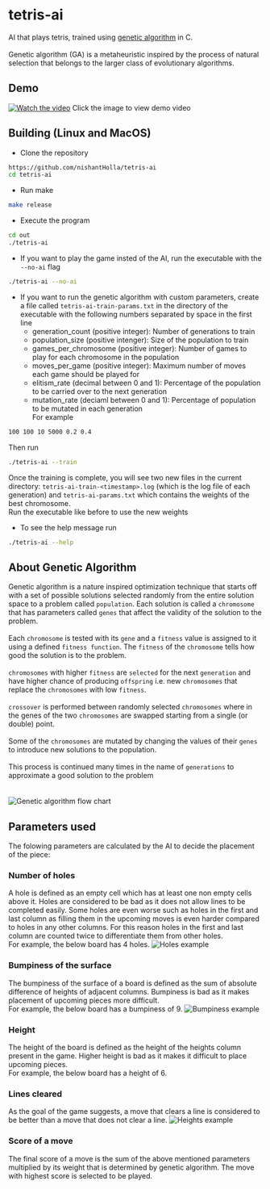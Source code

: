 # tetris-ai

AI that plays tetris, trained using [genetic algorithm](https://en.wikipedia.org/wiki/Genetic_algorithm) in C.
<br />
<br />
Genetic algorithm (GA) is a metaheuristic inspired by the process of natural selection that belongs to the larger class of evolutionary algorithms.

## Demo

[![Watch the video](./docs/thumb.jpg)](https://vimeo.com/1052779149?share=copy)
Click the image to view demo video

## Building (Linux and MacOS)

- Clone the repository

```bash
https://github.com/nishantHolla/tetris-ai
cd tetris-ai
```

- Run make

```bash
make release
```

- Execute the program

```bash
cd out
./tetris-ai
```

- If you want to play the game insted of the AI, run the executable with the `--no-ai` flag

```bash
./tetris-ai --no-ai
```

- If you want to run the genetic algorithm with custom parameters, create a file called `tetris-ai-train-params.txt`
in the directory of the executable with the following numbers separated by space in the first line
    - generation_count (positive integer): Number of generations to train
    - population_size (positive intenger): Size of the population to train
    - games_per_chromosome (positive integer): Number of games to play for each chromosome in the population
    - moves_per_game (positive integer): Maximum number of moves each game should be played for
    - elitism_rate (decimal between 0 and 1): Percentage of the population to be carried over to the next generation
    - mutation_rate (deciaml between 0 and 1): Percentage of population to be mutated in each generation<br />
For example
```bash
100 100 10 5000 0.2 0.4
```
Then run
```bash
./tetris-ai --train
```
Once the training is complete, you will see two new files in the current directory: `tetris-ai-train-<timestamp>.log` (which is
the log file of each generation) and `tetris-ai-params.txt` which contains the weights of the best chromosome.<br />
Run the executable like before to use the new weights

- To see the help message run
```bash
./tetris-ai --help
```

## About Genetic Algorithm

Genetic algorithm is a nature inspired optimization technique that starts off with a set of  possible
solutions selected randomly from the entire solution space to a problem called `population`. Each
solution is called a `chromosome` that has parameters called `genes` that affect the validity of
the solution to the problem.<br />
<br />
Each `chromosome` is tested with its `gene` and a `fitness` value is assigned to it using a defined
`fitness function`. The `fitness` of the `chromosome` tells how good the solution is to the problem.<br />
<br />
`chromosomes` with higher `fitness` are `selected` for the next `generation` and have higher chance
of producing `offspring` i.e. new `chromosomes` that replace the `chromosomes` with low `fitness`.<br />
<br/>
`crossover` is performed between randomly selected `chromosomes` where in the genes of the two `chromosomes`
are swapped starting from a single (or double) point.<br />
<br />
Some of the `chromosomes` are mutated by changing the values of their `genes` to introduce new
solutions to the population.<br />
<br />
This process is continued many times in the name of `generations` to approximate a good solution
to the problem<br />
<br />
<br />
![Genetic algorithm flow chart](./docs/genetic-algorithm-flowchart.png)

## Parameters used

The folowing parameters are calculated by the AI to decide the placement of the piece:

### Number of holes

A hole is defined as an empty cell which has at least one non empty cells above it. Holes are
considered to be bad as it does not allow lines to be completed easily. Some holes are even worse
such as holes in the first and last column as filling them in the upcoming moves is even harder compared
to holes in any other columns. For this reason holes in the first and last column are counted twice
to differentiate them from other holes.<br />
For example, the below board has 4 holes.
![Holes example](./docs/holes.png)

### Bumpiness of the surface

The bumpiness of the surface of a board is defined as the sum of absolute difference of heights of
adjacent columns. Bumpiness is bad as it makes placement of upcoming pieces more difficult.<br />
For example, the below board has a bumpiness of 9.
![Bumpiness example](./docs/bumpiness.png)

### Height

The height of the board is defined as the height of the heights column present in the game. Higher
height is bad as it makes it difficult to place upcoming pieces.<br />
For example, the below board has a height of 6.

### Lines cleared

As the goal of the game suggests, a move that clears a line is considered to be better than a move
that does not clear a line.
![Heights example](./docs/heights.png)

### Score of a move

The final score of a move is the sum of the above mentioned parameters multiplied by its weight that
is determined by genetic algorithm. The move with highest score is selected to be played.

